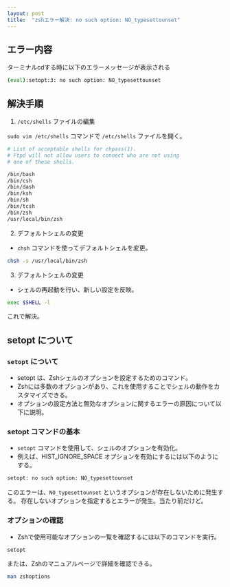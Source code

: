 ```yaml
---
layout: post
title:  "zshエラー解決: no such option: NO_typesettounset"
---
```


## エラー内容
ターミナルcdする時に以下のエラーメッセージが表示される

```sh
(eval):setopt:3: no such option: NO_typesettounset
```

## 解決手順
1. `/etc/shells` ファイルの編集

`sudo vim /etc/shells` コマンドで `/etc/shells` ファイルを開く。

```sh
# List of acceptable shells for chpass(1).
# Ftpd will not allow users to connect who are not using
# one of these shells.

/bin/bash
/bin/csh
/bin/dash
/bin/ksh
/bin/sh
/bin/tcsh
/bin/zsh
/usr/local/bin/zsh
```

2. デフォルトシェルの変更
- `chsh` コマンドを使ってデフォルトシェルを変更。

```sh
chsh -s /usr/local/bin/zsh
```

3. デフォルトシェルの変更
- シェルの再起動を行い、新しい設定を反映。

```sh
exec $SHELL -l
```
これで解決。

## setopt について

### `setopt` について
- setopt は、Zshシェルのオプションを設定するためのコマンド。
- Zshには多数のオプションがあり、これを使用することでシェルの動作をカスタマイズできる。
- オプションの設定方法と無効なオプションに関するエラーの原因について以下に説明。

### setopt コマンドの基本
- `setopt` コマンドを使用して、シェルのオプションを有効化。
- 例えば、HIST_IGNORE_SPACE オプションを有効にするには以下のようにする。

```sh
setopt: no such option: NO_typesettounset
```

このエラーは、`NO_typesettounset` というオプションが存在しないために発生する。
存在しないオプションを指定するとエラーが発生。当たり前だけど。

### オプションの確認
- Zshで使用可能なオプションの一覧を確認するには以下のコマンドを実行。

```sh
setopt
```

または、Zshのマニュアルページで詳細を確認できる。

```sh
man zshoptions
```
